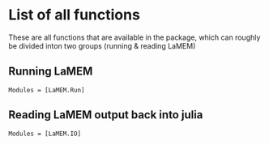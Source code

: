 # List of all functions

These are all functions that are available in the package, which can roughly be divided inton two groups (running & reading LaMEM)

## Running LaMEM
```@autodocs
Modules = [LaMEM.Run]

```
## Reading LaMEM output back into julia
```@autodocs
Modules = [LaMEM.IO]
```
